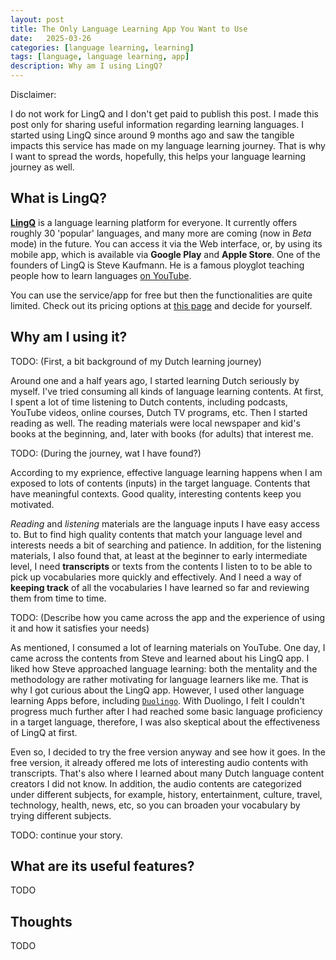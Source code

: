 ```yaml
---
layout: post
title: The Only Language Learning App You Want to Use
date:   2025-03-26
categories: [language learning, learning]
tags: [language, language learning, app]
description: Why am I using LingQ?
---
```


Disclaimer:

I do not work for LingQ and I don't get paid to publish this post. I made this post only for sharing useful information regarding learning languages.
I started using LingQ since around 9 months ago and saw the tangible impacts this service has made on my language learning journey. That is why I want
to spread the words, hopefully, this helps your language learning journey as well.


## What is LingQ?

[**LingQ**][1] is a language learning platform for everyone. It currently offers roughly 30 'popular' languages, and many more are coming (now in *Beta* mode) in the future.
You can access it via the Web interface, or, by using its mobile app, which is available via **Google Play** and **Apple Store**. One of the founders of LingQ is Steve Kaufmann.
He is a famous ployglot teaching people how to learn languages [on YouTube][lingosteve].

You can use the service/app for free but then the functionalities are quite limited. Check out its pricing options at [this page][price] and decide for yourself.


## Why am I using it?

TODO: (First, a bit background of my Dutch learning journey)

Around one and a half years ago, I started learning Dutch seriously by myself. I've tried consuming all kinds of language learning contents. At first,
I spent a lot of time listening to Dutch contents, including podcasts, YouTube videos, online courses, Dutch TV programs, etc. Then I started reading
as well. The reading materials were local newspaper and kid's books at the beginning, and, later with books (for adults) that interest me.

TODO: (During the journey, wat I have found?)

According to my exprience, effective language learning happens when I am exposed to lots of contents (inputs) in the target language. Contents that have meaningful
contexts. Good quality, interesting contents keep you motivated.

*Reading* and *listening* materials are the language inputs I have easy access to. But to find high quality contents that match your language level and interests needs
a bit of searching and patience. In addition, for the listening materials, I also found that, at least at the beginner to early intermediate level, I need **transcripts**
or texts from the contents I listen to to be able to pick up vocabularies more quickly and effectively. And I need a way of **keeping track** of all the vocabularies I have
learned so far and reviewing them from time to time.

TODO: (Describe how you came across the app and the experience of using it and how it satisfies your needs)

As mentioned, I consumed a lot of learning materials on YouTube. One day, I came across the contents from Steve and learned about his LingQ app. I liked how Steve approached
language learning: both the mentality and the methodology are rather motivating for language learners like me. That is why I got curious about the LingQ app. However, I used
other language learning Apps before, including [`Duolingo`][duolingo]. With Duolingo, I felt I couldn't progress much further after I had reached some basic language proficiency
in a target language, therefore, I was also skeptical about the effectiveness of LingQ at first.

Even so, I decided to try the free version anyway and see how it goes. In the free version, it already offered me lots of interesting audio contents with transcripts. That's
also where I learned about many Dutch language content creators I did not know. In addition, the audio contents are categorized under different subjects, for example, history,
entertainment, culture, travel, technology, health, news, etc, so you can broaden your vocabulary by trying different subjects.

TODO: continue your story.


## What are its useful features?
TODO


## Thoughts
TODO


[1]: https://www.lingq.com
[price]: https://www.lingq.com/en/signup/
[lingosteve]: https://www.youtube.com/@Thelinguist
[duolingo]: https://www.duolingo.com/
